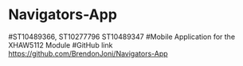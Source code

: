 # Navigators-App
#ST10489366, ST10277796 ST10489347 
#Mobile Application for the XHAW5112 Module
#GitHub link https://github.com/BrendonJoni/Navigators-App
